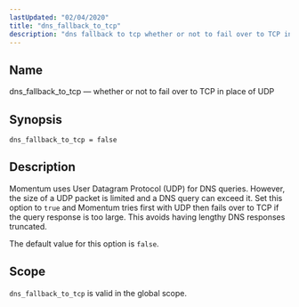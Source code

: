 ```yaml
---
lastUpdated: "02/04/2020"
title: "dns_fallback_to_tcp"
description: "dns fallback to tcp whether or not to fail over to TCP in place of UDP dns fallback to tcp false Momentum uses User Datagram Protocol UDP for DNS queries However the size of a UDP packet is limited and a DNS query can exceed it Set this option to..."
---
```


<a name="conf.ref.dns_fallback_to_tcp"></a> 
## Name

dns_fallback_to_tcp — whether or not to fail over to TCP in place of UDP

## Synopsis

`dns_fallback_to_tcp = false`

<a name="idp8993440"></a> 
## Description

Momentum uses User Datagram Protocol (UDP) for DNS queries. However, the size of a UDP packet is limited and a DNS query can exceed it. Set this option to `true` and Momentum tries first with UDP then fails over to TCP if the query response is too large. This avoids having lengthy DNS responses truncated.

The default value for this option is `false`.

<a name="idp8996304"></a> 
## Scope

`dns_fallback_to_tcp` is valid in the global scope.